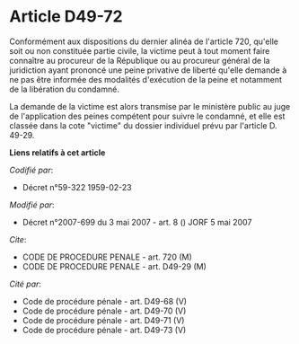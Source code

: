 # Article D49-72

Conformément aux dispositions du dernier alinéa de l'article 720, qu'elle soit ou non constituée partie civile, la victime
peut à tout moment faire connaître au procureur de la République ou au procureur général de la juridiction ayant prononcé une
peine privative de liberté qu'elle demande à ne pas être informée des modalités d'exécution de la peine et notamment de la
libération du condamné.

La demande de la victime est alors transmise par le ministère public au juge de l'application des peines compétent pour
suivre le condamné, et elle est classée dans la cote "victime" du dossier individuel prévu par l'article D. 49-29.

**Liens relatifs à cet article**

_Codifié par_:

  - Décret n°59-322 1959-02-23

_Modifié par_:

  - Décret n°2007-699 du 3 mai 2007 - art. 8 () JORF 5 mai 2007

_Cite_:

  - CODE DE PROCEDURE PENALE - art. 720 (M)
  - CODE DE PROCEDURE PENALE - art. D49-29 (M)

_Cité par_:

  - Code de procédure pénale - art. D49-68 (V)
  - Code de procédure pénale - art. D49-70 (V)
  - Code de procédure pénale - art. D49-71 (V)
  - Code de procédure pénale - art. D49-73 (V)
